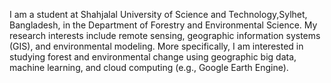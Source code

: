 I am a student at Shahjalal University of Science and Technology,Sylhet, Bangladesh, in the Department of Forestry and Environmental Science. My research interests include remote sensing, geographic information systems (GIS), and environmental modeling. More specifically, I am interested in studying forest and environmental change using geographic big data, machine learning, and cloud computing (e.g., Google Earth Engine).

<!---
KaziAlmuqtadir/KaziAlmuqtadir is a ✨ special ✨ repository because its `README.md` (this file) appears on your GitHub profile.
You can click the Preview link to take a look at your changes.
--->

